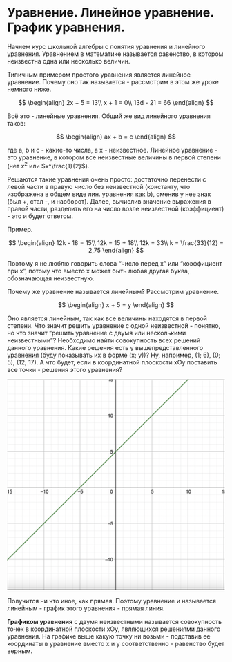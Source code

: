 # Уравнение. Линейное уравнение. График уравнения.

Начнем курс школьной алгебры с понятия уравнения и линейного уравнения. 
Уравнением в математике называется равенство, в котором неизвестна одна или несколько величин.

Типичным примером простого уравнения является линейное уравнение. 
Почему оно так называется - рассмотрим в этом же уроке немного ниже. 

$$
\begin{align}
    2x + 5 = 13\\
    x + 1 = 0\\
    13d - 21 = 66
\end{align}
$$

Всё это - линейные уравнения. Общий же вид линейного уравнения таков:

$$
\begin{align}
    ax + b = c
\end{align}
$$

где a, b и c - какие-то числа, а x - неизвестное. 
Линейное уравнение - это уравнение, в котором все неизвестные величины в первой степени (нет $x^2$ или $x^\frac{1}{2}$).

Решаются такие уравнения очень просто: достаточно перенести с левой части в правую 
число без неизвестной (константу, что изображена в общем виде лин. уравнения как b), 
сменив у нее знак (был +, стал -, и наоборот). 
Далее, вычислив значение выражения в правой части, разделить его на число возле неизвестной 
(коэффициент) - это и будет ответом.

Пример.

$$
\begin{align}
    12k - 18 = 15\\
    12k = 15 + 18\\
    12k = 33\\
    k = \frac{33}{12} = 2,75
\end{align}
$$

Поэтому я не люблю говорить слова “число перед x” или 
“коэффициент при x”, потому что вместо x может быть любая 
другая буква, обозначающая неизвестную.

Почему же уравнение называется линейным? Рассмотрим уравнение.

$$
\begin{align}
    x + 5 = y
\end{align}
$$

Оно является линейным, так как все величины находятся в 
первой степени. Что значит решить уравнение с одной 
неизвестной - понятно, но что значит “решить уравнение с двумя 
или несколькими неизвестными”? Необходимо найти совокупность всех 
решений данного уравнения. Какие решения есть у вышепредставленного 
уравнения (буду показывать их в форме (x; y))? 
Ну, например, (1; 6), (0; 5), (12; 17). 
А что будет, если в координатной плоскости xOy поставить все 
точки - решения этого уравнения?

![График линейного уравнения](./linear_eq_graphic.png)

Получится ни что иное, как прямая. 
Поэтому уравнение и называется линейным - 
график этого уравнения - прямая линия.

**Графиком уравнения** с двумя неизвестными называется 
совокупность точек в координатной плоскости xOy, являющихся 
решениями данного уравнения. На графике выше какую точку ни возьми - 
подставив ее координаты в уравнение вместо x и y соответственно - 
равенство будет верным.